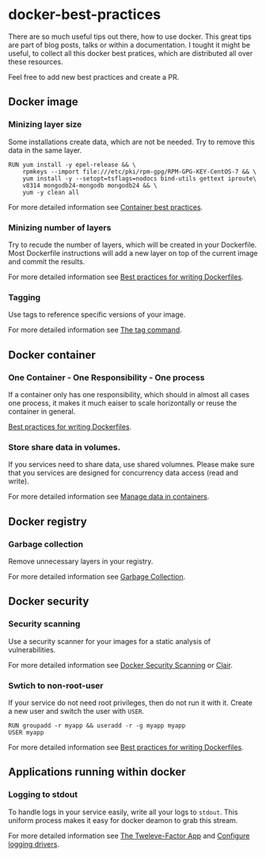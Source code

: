 # docker-best-practices
There are so much useful tips out there, how to use docker. This great tips are part of blog posts, talks or within a documentation. I tought it might be useful, to collect all this docker best pratices, which are distributed all over these resources.

Feel free to add new best practices and create a PR.

## Docker image
### Minizing layer size
Some installations create data, which are not be needed. Try to remove this data in the same layer.

```
RUN yum install -y epel-release && \
    rpmkeys --import file:///etc/pki/rpm-gpg/RPM-GPG-KEY-CentOS-7 && \
    yum install -y --setopt=tsflags=nodocs bind-utils gettext iproute\
    v8314 mongodb24-mongodb mongodb24 && \
    yum -y clean all
```

For more detailed information see [Container best practices](http://docs.projectatomic.io/container-best-practices/#_clear_packaging_caches_and_temporary_package_downloads).

### Minizing number of layers
Try to recude the number of layers, which will be created in your Dockerfile. Most Dockerfile instructions will add a new layer on top of the current image and commit the results. 

For more detailed information see [Best practices for writing Dockerfiles](https://docs.docker.com/engine/userguide/eng-image/dockerfile_best-practices/#minimize-the-number-of-layers).

### Tagging
Use tags to reference specific versions of your image.

For more detailed information see [The tag command](https://docs.docker.com/engine/reference/commandline/tag/).

## Docker container
### One Container - One Responsibility - One process
If a container only has one responsibility, which should in almost all cases one process, it makes it much eaiser to scale horizontally or reuse the container in general.

[Best practices for writing Dockerfiles](https://docs.docker.com/engine/userguide/eng-image/dockerfile_best-practices/#run-only-one-process-per-container).

### Store share data in volumes.
If you services need to share data, use shared volumnes. Please make sure that you services are designed for concurrency data access (read and write).

For more detailed information see [Manage data in containers](https://docs.docker.com/engine/tutorials/dockervolumes/).

## Docker registry
### Garbage collection
Remove unnecessary layers in your registry.

For more detailed information see [Garbage Collection](https://github.com/docker/distribution/blob/master/docs/garbage-collection.md).


## Docker security
### Security scanning
Use a security scanner for your images for a static analysis of vulnerabilities.

For more detailed information see [Docker Security Scanning](https://docs.docker.com/docker-cloud/builds/image-scan/) or [Clair](https://github.com/coreos/clair).

### Swtich to non-root-user
If your service do not need root privileges, then do not run it with it. Create a new user and switch the user with `USER`.

```
RUN groupadd -r myapp && useradd -r -g myapp myapp
USER myapp
```

For more detailed information see [Best practices for writing Dockerfiles](https://docs.docker.com/engine/userguide/eng-image/dockerfile_best-practices/#user).

## Applications running within docker
### Logging to stdout
To handle logs in your service easily, write all your logs to `stdout`. This uniform process makes it easy for docker deamon to grab this stream.

For more detailed information see [The Tweleve-Factor App](https://12factor.net/logs) and [Configure logging drivers](https://docs.docker.com/engine/admin/logging/overview/).
